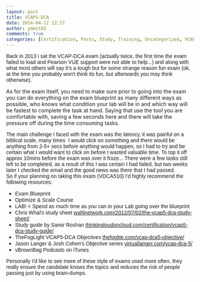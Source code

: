 ```yaml
---
layout: post
title: VCAP5-DCA
date: 2014-04-12 12:27
author: ymmit85
comments: true
categories: [Certification, Posts, Study, Training, Uncategorized, VCAP, vSphere]
---
```

<span style="font-family:Arial, Helvetica, sans-serif;">Back in 2013 i sat the VCAP-DCA exam (actually twice, the first time the exam failed to load and Pearson VUE support were not able to help...) and along with what most others will say it's a tough but for some strange reason fun exam (ok, at the time you probably won't think its fun, but afterwards you may think otherwise). </span>

As for the exam itself, you need to make sure prior to going into the exam you can do everything on the exam blueprint as many different ways as possible, who knows what condition your lab will be in and which way will be fastest to complete the task at hand. Saying that use the tool you are comfortable with, saving a few seconds here and there will take the pressure off during the time consuming tasks.
<div><span style="font-family:Arial, Helvetica, sans-serif;">The main challenge I faced with the exam was the latency, it was painful on a biblical scale, many times  I would click on something and there would be anything from 2-5+ secs before anything would happen, so I had to try and be certain what I would want to click on before I wasted valuable time. To top it off approx 10mins before the exam was over it froze... There were a few tasks still left to be completed, as a result of this I was certain I had failed, but two weeks later I checked the email and the good news was there that I had passed. </span></div>
<div><span style="font-family:Arial, Helvetica, sans-serif;">
So if your planning on taking this exam (VDCA510) I'd highly recommend the following resources:</span></div>
<div>
<ul>
	<li><span style="font-family:Arial, Helvetica, sans-serif;">Exam Blueprint </span></li>
	<li><span style="font-family:Arial, Helvetica, sans-serif;">Optimize &amp; Scale Course</span></li>
	<li><span style="font-family:Arial, Helvetica, sans-serif;">LAB! &lt; Spend as much time as you can in your Lab going over the blueprint</span></li>
	<li><span style="font-family:Arial, Helvetica, sans-serif;">Chris Whal's study sheet <a href="http://wahlnetwork.com/2012/07/02/the-vcap5-dca-study-sheet/">wahlnetwork.com/2012/07/02/the-vcap5-dca-study-sheet/</a></span></li>
	<li><span style="font-family:Arial, Helvetica, sans-serif;">Study guide by Samir Roshan <a href="http://thinkingloudoncloud.com/certification/vcap5-dca-study-guide/">thinkingloudoncloud.com/certification/vcap5-dca-study-guide/</a></span></li>
	<li><span style="font-family:Arial, Helvetica, sans-serif;">TheFogLight VCAP5-DCA Objectives <a href="http://thefoglite.com/vcap-dca5-objective/">thefoglite.com/vcap-dca5-objective/</a></span></li>
	<li><span style="font-family:Arial, Helvetica, sans-serif;">Jason Langer &amp; Josh Cohen's Objective series <a href="http://virtuallanger.com/vcap-dca-5/">virtuallanger.com/vcap-dca-5/</a></span></li>
	<li><span style="font-family:Arial, Helvetica, sans-serif;">vBrownBag Podcasts on iTunes </span></li>
</ul>
<div><span style="font-family:Arial, Helvetica, sans-serif;">Personally I'd like to see more of these style of exams used more often, they really ensure the candidate knows the topics and reduces the risk of people passing just by using brain-dumps.</span></div>
</div>
<div></div>
